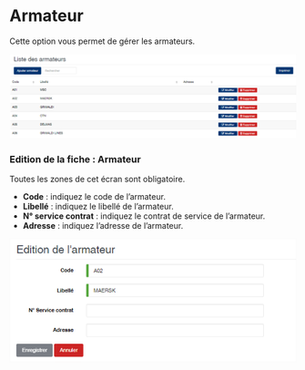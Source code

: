 # Armateur

Cette option vous permet de gérer les armateurs.

![](../../.gitbook/assets/armateur1.png)

### **Edition de la fiche : Armateur**

Toutes les zones de cet écran sont obligatoire.

* **Code** : indiquez le code de l’armateur.&#x20;
* **Libellé** : indiquez le libellé de l’armateur.&#x20;
* **N° service contrat** : indiquez le contrat de service de l’armateur.&#x20;
* **Adresse** : indiquez l’adresse de l’armateur.

![](../../.gitbook/assets/armateur2.png)
